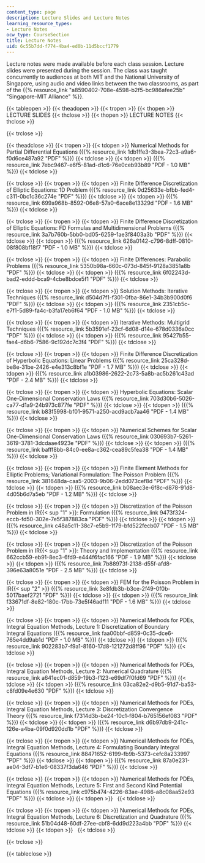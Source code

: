 ```yaml
---
content_type: page
description: Lecture Slides and Lecture Notes
learning_resource_types:
- Lecture Notes
ocw_type: CourseSection
title: Lecture Notes
uid: 6c55b7dd-f774-4ba4-ed0b-11d5bccf1779
---
```


Lecture notes were made available before each class session. Lecture slides were presented during the session. The class was taught concurrently to audiences at both MIT and the National University of Singapore, using audio and video links between the two classrooms, as part of the {{% resource_link "a8590402-708e-4598-b2f5-bc986afee25b" "Singapore-MIT Alliance" %}}.

{{< tableopen >}}
{{< theadopen >}}
{{< tropen >}}
{{< thopen >}}
LECTURE SLIDES
{{< thclose >}}
{{< thopen >}}
LECTURE NOTES
{{< thclose >}}

{{< trclose >}}

{{< theadclose >}}
{{< tropen >}}
{{< tdopen >}}
Numerical Methods for Partial Differential Equations ({{% resource_link 1db1ffe3-3bea-72c3-a9a6-f0d6ce487a92 "PDF" %}})
{{< tdclose >}}
{{< tdopen >}}
({{% resource_link 7ebc9467-e6f5-81ad-d1c6-76e0ceb93b89 "PDF - 1.0 MB" %}})
{{< tdclose >}}

{{< trclose >}}
{{< tropen >}}
{{< tdopen >}}
Finite Difference Discretization of Elliptic Equations: 1D Problem ({{% resource_link 0d25633e-bfbb-fed4-c311-0bc1c36c274e "PDF" %}})
{{< tdclose >}}
{{< tdopen >}}
({{% resource_link 699a968b-8592-06e8-57a0-6ace8e13329d "PDF - 1.6 MB" %}})
{{< tdclose >}}

{{< trclose >}}
{{< tropen >}}
{{< tdopen >}}
Finite Difference Discretization of Elliptic Equations: FD Formulas and Multidimensional Problems ({{% resource_link 3a7b760b-5bb0-bd05-6259-1ae3f8403a3b "PDF" %}})
{{< tdclose >}}
{{< tdopen >}}
({{% resource_link 626a0142-c796-8dff-0810-08f808bf18f7 "PDF - 1.0 MB" %}})
{{< tdclose >}}

{{< trclose >}}
{{< tropen >}}
{{< tdopen >}}
Finite Differences: Parabolic Problems ({{% resource_link 5350b98a-660c-073d-845f-9128a3851a8b "PDF" %}})
{{< tdclose >}}
{{< tdopen >}}
({{% resource_link 6f02243d-bad2-eddd-bca9-4cbe8bdce5f1 "PDF" %}})
{{< tdclose >}}

{{< trclose >}}
{{< tropen >}}
{{< tdopen >}}
Solution Methods: Iterative Techniques ({{% resource_link d504d7f1-f301-0fba-86e1-34b3b900d0f6 "PDF" %}})
{{< tdclose >}}
{{< tdopen >}}
({{% resource_link 2351cb5c-e7f1-5d89-fa4c-b3fa17eb6f64 "PDF - 1.0 MB" %}})
{{< tdclose >}}

{{< trclose >}}
{{< tropen >}}
{{< tdopen >}}
Iterative Methods: Multigrid Techniques ({{% resource_link 5b3591ef-23cf-6d08-d14e-678d0336a0cc "PDF" %}})
{{< tdclose >}}
{{< tdopen >}}
({{% resource_link 95427b55-fae4-d6b6-7586-9c192dc7c3f4 "PDF" %}})
{{< tdclose >}}

{{< trclose >}}
{{< tropen >}}
{{< tdopen >}}
Finite Difference Discretization of Hyperbolic Equations: Linear Problems ({{% resource_link 25ca328d-be8e-31be-2426-e4e313c8bf1e "PDF - 1.7 MB" %}})
{{< tdclose >}}
{{< tdopen >}}
({{% resource_link a1b03986-2622-2c73-5a8b-ac5b261c43ad "PDF - 2.4 MB" %}})
{{< tdclose >}}

{{< trclose >}}
{{< tropen >}}
{{< tdopen >}}
Hyperbolic Equations: Scalar One-Dimensional Conservation Laws ({{% resource_link 703d30b6-5026-ca77-d1a9-24b973c877fe "PDF" %}})
{{< tdclose >}}
{{< tdopen >}}
({{% resource_link b83f5998-bf01-9571-a250-acd9acb7aa46 "PDF - 1.4 MB" %}})
{{< tdclose >}}

{{< trclose >}}
{{< tropen >}}
{{< tdopen >}}
Numerical Schemes for Scalar One-Dimensional Conservation Laws ({{% resource_link 030693b7-5261-3619-3781-3dcdaae4923e "PDF" %}})
{{< tdclose >}}
{{< tdopen >}}
({{% resource_link bafff8bb-84c0-ee8a-c362-cea89c5fea38 "PDF - 1.4 MB" %}})
{{< tdclose >}}

{{< trclose >}}
{{< tropen >}}
{{< tdopen >}}
Finite Element Methods for Elliptic Problems; Variational Formulation: The Poisson Problem ({{% resource_link 381648da-caa5-2003-9b06-2edd073cef8d "PDF" %}})
{{< tdclose >}}
{{< tdopen >}}
({{% resource_link b08aec3e-6f8c-d878-91d8-4d05b6d7a5eb "PDF - 1.2 MB" %}})
{{< tdclose >}}

{{< trclose >}}
{{< tropen >}}
{{< tdopen >}}
Discretization of the Poisson Problem in IR{{< sup "1" >}}: Formulation ({{% resource_link 9473f324-eccb-fd50-302e-7e5f387883ca "PDF" %}})
{{< tdclose >}}
{{< tdopen >}}
({{% resource_link c48a5c11-38c7-e5b9-1f79-bfd522fecb07 "PDF - 1.5 MB" %}})
{{< tdclose >}}

{{< trclose >}}
{{< tropen >}}
{{< tdopen >}}
Discretization of the Poisson Problem in IR{{< sup "1" >}}: Theory and Implementation ({{% resource_link 662ccb59-eb91-8ec3-6fd9-e444f6fac166 "PDF - 1.9 MB" %}})
{{< tdclose >}}
{{< tdopen >}}
({{% resource_link 7b88973f-2138-d55f-afd8-396e63a8051e "PDF - 2.5 MB" %}})
{{< tdclose >}}

{{< trclose >}}
{{< tropen >}}
{{< tdopen >}}
FEM for the Poisson Problem in IR{{< sup "2" >}} ({{% resource_link 3e8fdb3b-b3ce-2f49-0f0b-5017baef2721 "PDF" %}})
{{< tdclose >}}
{{< tdopen >}}
({{% resource_link f33671df-8e82-180c-17bb-73e5f46adf11 "PDF - 1.6 MB" %}})
{{< tdclose >}}

{{< trclose >}}
{{< tropen >}}
{{< tdopen >}}
Numerical Methods for PDEs, Integral Equation Methods, Lecture 1: Discretization of Boundary Integral Equations ({{% resource_link faa00bbf-d859-0c35-dce6-765e4dd9ab1d "PDF - 1.0 MB" %}})
{{< tdclose >}}
{{< tdopen >}}
({{% resource_link 902283b7-f9a1-8160-17d8-121272d8ff96 "PDF" %}})
{{< tdclose >}}

{{< trclose >}}
{{< tropen >}}
{{< tdopen >}}
Numerical Methods for PDEs, Integral Equation Methods, Lecture 2: Numerical Quadrature ({{% resource_link a641ec01-d859-19b3-f123-e69df7f0fd69 "PDF" %}})
{{< tdclose >}}
{{< tdopen >}}
({{% resource_link 03ca82e2-d9b5-91d7-ba53-c8fd09e4e630 "PDF" %}})
{{< tdclose >}}

{{< trclose >}}
{{< tropen >}}
{{< tdopen >}}
Numerical Methods for PDEs, Integral Equation Methods, Lecture 3: Discretization Convergence Theory ({{% resource_link f7314d3b-be24-10c1-f804-b765156ef083 "PDF" %}})
{{< tdclose >}}
{{< tdopen >}}
({{% resource_link d6b97db9-241c-126e-a4ba-09f0d920dd1b "PDF" %}})
{{< tdclose >}}

{{< trclose >}}
{{< tropen >}}
{{< tdopen >}}
Numerical Methods for PDEs, Integral Equation Methods, Lecture 4: Formulating Boundary Integral Equations ({{% resource_link 88471652-6199-fb9b-5373-cefc8a233997 "PDF" %}})
{{< tdclose >}}
{{< tdopen >}}
({{% resource_link 87a0e231-ae04-3df7-b1e6-08337f3da646 "PDF" %}})
{{< tdclose >}}

{{< trclose >}}
{{< tropen >}}
{{< tdopen >}}
Numerical Methods for PDEs, Integral Equation Methods, Lecture 5: First and Second Kind Potential Equations ({{% resource_link c975b474-4226-83ae-4986-a8c08aa52e93 "PDF" %}})
{{< tdclose >}}
{{< tdopen >}}
 
{{< tdclose >}}

{{< trclose >}}
{{< tropen >}}
{{< tdopen >}}
Numerical Methods for PDEs, Integral Equation Methods, Lecture 6: Discretization and Quadrature ({{% resource_link 51b04d48-60df-27ee-cbf8-6dd9d223a4bb "PDF" %}})
{{< tdclose >}}
{{< tdopen >}}
 
{{< tdclose >}}

{{< trclose >}}

{{< tableclose >}}